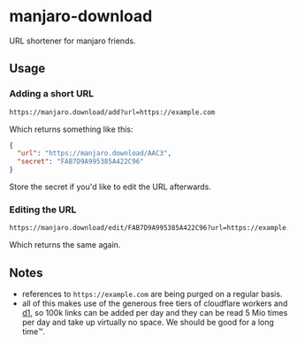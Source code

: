 # manjaro-download

URL shortener for manjaro friends.

## Usage

### Adding a short URL

```sh
https://manjaro.download/add?url=https://example.com
```

Which returns something like this:

```json
{
  "url": "https://manjaro.download/AAC3",
  "secret": "FAB7D9A995385A422C96"
}
```

Store the secret if you'd like to edit the URL afterwards.

### Editing the URL

```sh
https://manjaro.download/edit/FAB7D9A995385A422C96?url=https://example.com
```

Which returns the same again.

## Notes

- references to `https://example.com` are being purged on a regular basis.
- all of this makes use of the generous free tiers of cloudflare workers and [d1](https://developers.cloudflare.com/d1/platform/pricing/), so 100k links can be added per day and they can be read 5 Mio times per day and take up virtually no space. We should be good for a long time:tm:.
